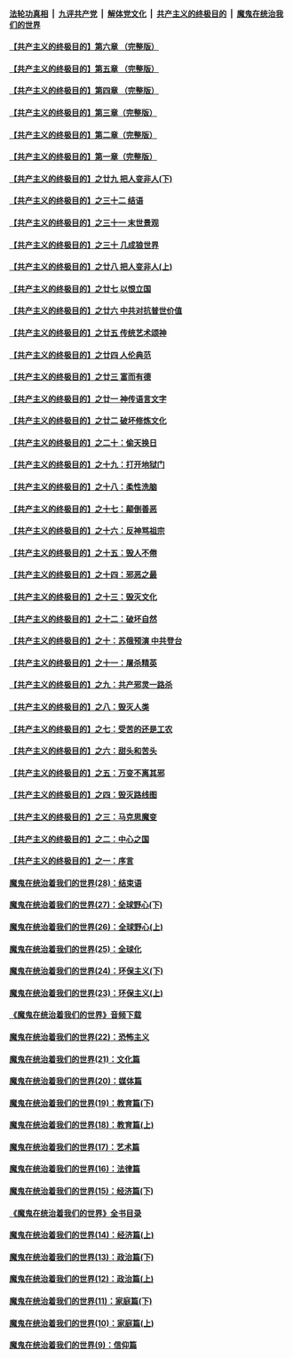 ####  [法轮功真相](../../../../basic/blob/master/README.md?t=04210231) &nbsp;|&nbsp; [九评共产党](../../../../9ping.md/blob/master/README.md?t=04210231) &nbsp;|&nbsp; [解体党文化](../../../../jtdwh.md/blob/master/README.md?t=04210231)  &nbsp;|&nbsp; [共产主义的终极目的](../../../../gczydzjmd.md/blob/master/README.md?t=04210231) &nbsp;|&nbsp; [魔鬼在统治我们的世界](../../../../mgztzwmdsj.md/blob/master/README.md?t=04210231) 

#### [【共产主义的终极目的】第六章 （完整版）](../pages/nsc422/n11428913.md?t=04210231) 

#### [【共产主义的终极目的】第五章 （完整版）](../pages/nsc422/n11428912.md?t=04210231) 

#### [【共产主义的终极目的】第四章 （完整版）](../pages/nsc422/n11428907.md?t=04210231) 

#### [【共产主义的终极目的】第三章（完整版）](../pages/nsc422/n11428848.md?t=04210231) 

#### [【共产主义的终极目的】第二章（完整版）](../pages/nsc422/n11428831.md?t=04210231) 

#### [【共产主义的终极目的】第一章（完整版）](../pages/nsc422/n11417651.md?t=04210231) 

#### [【共产主义的终极目的】之廿九 把人变非人(下)](../pages/nsc422/n11344140.md?t=04210231) 

#### [【共产主义的终极目的】之三十二 结语](../pages/nsc422/n11360535.md?t=04210231) 

#### [【共产主义的终极目的】之三十一 末世景观](../pages/nsc422/n11351129.md?t=04210231) 

#### [【共产主义的终极目的】之三十 几成狼世界](../pages/nsc422/n11348280.md?t=04210231) 

#### [【共产主义的终极目的】之廿八 把人变非人(上)](../pages/nsc422/n11340492.md?t=04210231) 

#### [【共产主义的终极目的】之廿七 以恨立国](../pages/nsc422/n11336944.md?t=04210231) 

#### [【共产主义的终极目的】之廿六 中共对抗普世价值](../pages/nsc422/n11324785.md?t=04210231) 

#### [【共产主义的终极目的】之廿五 传统艺术颂神](../pages/nsc422/n11296396.md?t=04210231) 

#### [【共产主义的终极目的】之廿四 人伦典范](../pages/nsc422/n11296397.md?t=04210231) 

#### [【共产主义的终极目的】之廿三 富而有德](../pages/nsc422/n11283598.md?t=04210231) 

#### [【共产主义的终极目的】之廿一 神传语言文字](../pages/nsc422/n11263265.md?t=04210231) 

#### [【共产主义的终极目的】之廿二 破坏修炼文化](../pages/nsc422/n11245728.md?t=04210231) 

#### [【共产主义的终极目的】之二十：偷天换日](../pages/nsc422/n11238846.md?t=04210231) 

#### [【共产主义的终极目的】之十九：打开地狱门](../pages/nsc422/n11206376.md?t=04210231) 

#### [【共产主义的终极目的】之十八：柔性洗脑](../pages/nsc422/n11199994.md?t=04210231) 

#### [【共产主义的终极目的】之十七：颠倒善恶](../pages/nsc422/n11179782.md?t=04210231) 

#### [【共产主义的终极目的】之十六：反神骂祖宗](../pages/nsc422/n11166798.md?t=04210231) 

#### [【共产主义的终极目的】之十五：毁人不倦](../pages/nsc422/n11166792.md?t=04210231) 

#### [【共产主义的终极目的】之十四：邪恶之最](../pages/nsc422/n11150249.md?t=04210231) 

#### [【共产主义的终极目的】之十三：毁灭文化](../pages/nsc422/n11135227.md?t=04210231) 

#### [【共产主义的终极目的】之十二：破坏自然](../pages/nsc422/n11135214.md?t=04210231) 

#### [【共产主义的终极目的】之十：苏俄预演 中共登台](../pages/nsc422/n11118424.md?t=04210231) 

#### [【共产主义的终极目的】之十一：屠杀精英](../pages/nsc422/n11118442.md?t=04210231) 

#### [【共产主义的终极目的】之九：共产邪灵一路杀](../pages/nsc422/n11114139.md?t=04210231) 

#### [【共产主义的终极目的】之八：毁灭人类](../pages/nsc422/n11108503.md?t=04210231) 

#### [【共产主义的终极目的】之七：受苦的还是工农](../pages/nsc422/n11101809.md?t=04210231) 

#### [【共产主义的终极目的】之六：甜头和苦头](../pages/nsc422/n11096971.md?t=04210231) 

#### [【共产主义的终极目的】之五：万变不离其邪](../pages/nsc422/n11091285.md?t=04210231) 

#### [【共产主义的终极目的】之四：毁灭路线图](../pages/nsc422/n11086284.md?t=04210231) 

#### [【共产主义的终极目的】之三：马克思魔变](../pages/nsc422/n11061941.md?t=04210231) 

#### [【共产主义的终极目的】之二：中心之国](../pages/nsc422/n11047728.md?t=04210231) 

#### [【共产主义的终极目的】之一：序言](../pages/nsc422/n11086077.md?t=04210231) 

#### [魔鬼在统治着我们的世界(28)：结束语](../pages/nsc422/n10936246.md?t=04210231) 

#### [魔鬼在统治着我们的世界(27)：全球野心(下)](../pages/nsc422/n10928319.md?t=04210231) 

#### [魔鬼在统治着我们的世界(26)：全球野心(上)](../pages/nsc422/n10900318.md?t=04210231) 

#### [魔鬼在统治着我们的世界(25)：全球化](../pages/nsc422/n10788205.md?t=04210231) 

#### [魔鬼在统治着我们的世界(24)：环保主义(下)](../pages/nsc422/n10695307.md?t=04210231) 

#### [魔鬼在统治着我们的世界(23)：环保主义(上)](../pages/nsc422/n10688613.md?t=04210231) 

#### [《魔鬼在统治着我们的世界》音频下载](../pages/nsc422/n10635553.md?t=04210231) 

#### [魔鬼在统治着我们的世界(22)：恐怖主义](../pages/nsc422/n10614727.md?t=04210231) 

#### [魔鬼在统治着我们的世界(21)：文化篇](../pages/nsc422/n10597706.md?t=04210231) 

#### [魔鬼在统治着我们的世界(20)：媒体篇](../pages/nsc422/n10586579.md?t=04210231) 

#### [魔鬼在统治着我们的世界(19)：教育篇(下)](../pages/nsc422/n10564808.md?t=04210231) 

#### [魔鬼在统治着我们的世界(18)：教育篇(上)](../pages/nsc422/n10526970.md?t=04210231) 

#### [魔鬼在统治着我们的世界(17)：艺术篇](../pages/nsc422/n10499093.md?t=04210231) 

#### [魔鬼在统治着我们的世界(16)：法律篇](../pages/nsc422/n10485969.md?t=04210231) 

#### [魔鬼在统治着我们的世界(15)：经济篇(下)](../pages/nsc422/n10469975.md?t=04210231) 

#### [《魔鬼在统治着我们的世界》全书目录](../pages/nsc422/n10464261.md?t=04210231) 

#### [魔鬼在统治着我们的世界(14)：经济篇(上)](../pages/nsc422/n10457370.md?t=04210231) 

#### [魔鬼在统治着我们的世界(13)：政治篇(下)](../pages/nsc422/n10448270.md?t=04210231) 

#### [魔鬼在统治着我们的世界(12)：政治篇(上)](../pages/nsc422/n10444576.md?t=04210231) 

#### [魔鬼在统治着我们的世界(11)：家庭篇(下)](../pages/nsc422/n10440961.md?t=04210231) 

#### [魔鬼在统治着我们的世界(10)：家庭篇(上)](../pages/nsc422/n10435448.md?t=04210231) 

#### [魔鬼在统治着我们的世界(9)：信仰篇](../pages/nsc422/n10432159.md?t=04210231) 

